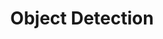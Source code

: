 ---
layout: default
title: Object Detection
nav_order: 2
parent : Paper Review
has_children: true
has_toc: true
---